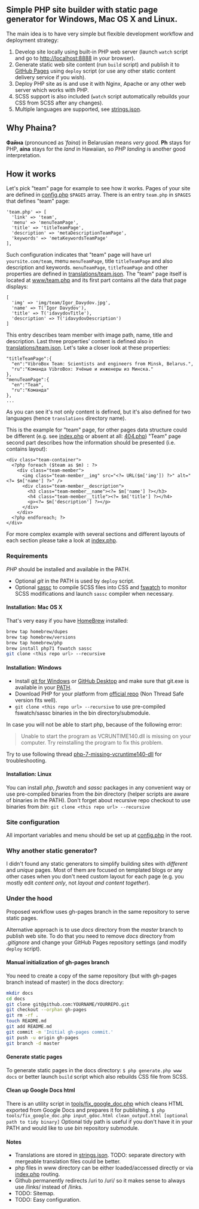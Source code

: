 ## Simple PHP site builder with static page generator for Windows, Mac OS X and Linux.

The main idea is to have very simple but flexible development workflow and deployment strategy:

1. Develop site locally using built-in PHP web server (launch ```watch``` script and go to <http://localhost:8888> in your browser).
2. Generate static web site content (run ```build``` script) and publish it to [GitHub Pages](https://pages.github.com/) using ```deploy``` script (or use any other static content delivery service if you wish).
3. Deploy PHP site as is and use it with Nginx, Apache or any other web server which works with PHP.
4. SCSS support is also included (```watch``` script automatically rebuilds your CSS from SCSS after any changes).
5. Multiple languages are supported, see [strings.json](./strings.json).

## Why Phaina?

**Файна** (pronounced as *ˈfaina*) in Belarusian means *very good*. **Ph** stays for PHP, **aina** stays for the *land* in Hawaiian, so *PHP landing* is another good interpretation.

## How it works
Let's pick "team" page for example to see how it works. Pages of your site are defined in [config.php](https://github.com/deathbaba/landing-php/blob/master/config.php) `$PAGES` array. There is an entry `team.php` in `$PAGES` that defines "team" page:

```
'team.php' => [
  'link' => 'team',
  'menu' => 'menuTeamPage',
  'title' => 'titleTeamPage',
  'description' => 'metaDescriptionTeamPage',
  'keywords' => 'metaKeywordsTeamPage'
],
```
Such configuration indicates that "team" page will have url `yoursite.com/team`, menu `menuTeamPage`, title `titleTeamPage` and also description and keywords. `menuTeamPage`, `titleTeamPage` and other properties are defined in [translations/team.json](https://github.com/deathbaba/landing-php/blob/master/translations/team.json).
The "team" page itself is located at [www/team.php](https://github.com/deathbaba/landing-php/blob/master/www/team.php) and its first part contains all the data that page displays:

```
[
  'img' => 'img/team/Igor_Davydov.jpg',
  'name' => T('Igor Davydov'),
  'title' => T('idavydovTitle'),
  'description' => T('idavydovDescription')
]
```
This entry describes team member with image path, name, title and description. Last three properties' content is defined also in [translations/team.json](https://github.com/deathbaba/landing-php/blob/master/translations/team.json). Let's take a closer look at these properties:
```
"titleTeamPage":{
  "en":"VibroBox Team: Scientists and engineers from Minsk, Belarus.",
  "ru":"Команда VibroBox: Учёные и инженеры из Минска."
},
"menuTeamPage":{
  "en":"Team",
  "ru":"Команда"
},
...
```
As you can see it's not only content is defined, but it's also defined for two languages (hence `translations` directory name).

This is the example for "team" page, for other pages data structure could be different (e.g. see [index.php](https://github.com/deathbaba/landing-php/blob/master/www/index.php) or absent at all: [404.php](https://github.com/deathbaba/landing-php/blob/master/www/404.php))
"Team" page second part describes how the information should be presented (i.e. contains layout):

```
<div class="team-container">
  <?php foreach ($team as $m) : ?>
    <div class="team-member">
      <img class="team-member__img" src="<?= URL($m['img']) ?>" alt="<?= $m['name'] ?>" />
      <div class="team-member__description">
        <h3 class="team-member__name"><?= $m['name'] ?></h3>
        <h4 class="team-member__title"><?= $m['title'] ?></h4>
        <p><?= $m['description'] ?></p>
      </div>
    </div>
  <?php endforeach; ?>
</div>
```
For more complex example with several sections and different layouts of each section please take a look at [index.php](https://github.com/deathbaba/landing-php/blob/master/www/index.php).

### Requirements
*PHP* should be installed and available in the PATH.
- Optional *git* in the PATH is used by ```deploy``` script.
- Optional [sassc](https://github.com/sass/sassc) to compile SCSS files into CSS and [fswatch](http://emcrisostomo.github.io/fswatch/) to monitor SCSS modifications and launch ```sassc``` compiler when necessary.

#### Installation: Mac OS X
That's very easy if you have [HomeBrew](http://brew.sh/) installed:
```bash
brew tap homebrew/dupes
brew tap homebrew/versions
brew tap homebrew/php
brew install php71 fswatch sassc
git clone <this repo url> --recursive
```

#### Installation: Windows
- Install [git for Windows](https://git-scm.com/download/win) or [GitHub Desktop](https://desktop.github.com/) and make sure that git.exe is available in your [PATH](http://stackoverflow.com/questions/31167181/adding-git-to-path-variable-cant-find-github-under-appdata-local).
- Download PHP for your platform from [official repo](http://windows.php.net/download/) (Non Thread Safe version fits well).
- ```git clone <this repo url> --recursive``` to use pre-compiled fswatch/sassc binaries in the bin directory/submodule.

In case you will not be able to start php, because of the following error:
>Unable to start the program as VCRUNTIME140.dll is missing on your computer. Try reinstalling the program to fix this problem.

Try to use following thread [php-7-missing-vcruntime140-dll](http://stackoverflow.com/questions/30811668/php-7-missing-vcruntime140-dll) for troubleshooting.

#### Installation: Linux
You can install *php*, *fswatch* and *sassc* packages in any convenient way or use pre-compiled binaries from the *bin* directory (helper scripts are aware of binaries in the PATH). Don't forget about recursive repo checkout to use binaries from *bin*: ```git clone <this repo url> --recursive```

### Site configuration
All important variables and menu should be set up at [config.php](./config.php) in the root.

### Why another static generator?
I didn't found any static generators to simplify building sites with *different* and *unique* pages. Most of them are focused on templated blogs or any other cases when you don't need custom layout for each page (e.g. you mostly edit *content only*, not *layout and content together*).

### Under the hood
Proposed workflow uses gh-pages branch in the same repository to serve static pages.

Alternative approach is to use *docs* directory from the *master* branch to publish web site. To do that you need to remove *docs* directory from *.gitignore* and change your GitHub Pages repository settings (and modify ```deploy``` script).

#### Manual initialization of gh-pages branch
You need to create a copy of the same repository (but with gh-pages branch instead of master) in the docs directory:
```bash
mkdir docs
cd docs
git clone git@github.com:YOURNAME/YOURREPO.git
git checkout --orphan gh-pages
git rm -rf .
touch README.md
git add README.md
git commit -m 'Initial gh-pages commit.'
git push -u origin gh-pages
git branch -d master
```

#### Generate static pages
To generate static pages in the docs directory:
```$ php generate.php www docs``` or better launch ```build``` script which also rebuilds CSS file from SCSS.

#### Clean up Google Docs html
There is an utility script in [tools/fix_google_doc.php](./tools/fix_google_doc.php) which cleans HTML exported from Google Docs and prepares it for publishing.
```$ php tools/fix_google_doc.php input_gdoc.html clean_output.html [optional path to tidy binary]```
Optional tidy path is useful if you don't have it in your PATH and would like to use *bin* repository submodule.

#### Notes
- Translations are stored in [strings.json](./strings.json). TODO: separate directory with mergeable translation files could be better.
- php files in www directory can be either loaded/accessed directly or via [index.php](./www/index.php) routing.
- Github permanently redirects /uri to /uri/ so it makes sense to always use /links/ instead of /links.
- TODO: Sitemap.
- TODO: Easy configuration.

